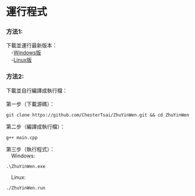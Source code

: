 # 運行程式<br>

### 方法1:<br>
下載並運行最新版本：<br>
&emsp;-[Windows版](https://github.com/ChesterTsai/ZhuYinWen/releases/latest/download/ZhuYinWen.exe) <br>
&emsp;-[Linux版](https://github.com/ChesterTsai/ZhuYinWen/releases/latest/download/ZhuYinWen.run) <br>

### 方法2:<br>
下載並自行編譯成執行檔：<br>
<br>
第一步（下載源碼）：

    git clone https://github.com/ChesterTsai/ZhuYinWen.git && cd ZhuYinWen
第二步（編譯成執行檔）：<br>

	g++ main.cpp
第三步（執行程式）：<br>
&emsp;Windows:

    .\ZhuYinWen.exe

&emsp;Linux:

	./ZhuYinWen.run